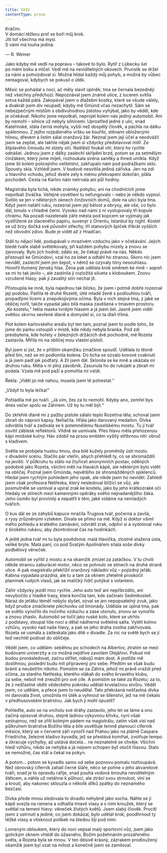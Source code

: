 ```yaml
---
title: XXIV
contentType: prose
---
```


<section>

Kráčím.  
V domácí těžkou prsť se boří můj krok.  
Jíti toť všechna má mysl.  
S vámi má touha jediná.

— R. Weiner

Jako kdyby mě vedli na popravu – takové to bylo. Rytíř z Lübecku šel po mém boku a mlčel. Vedl mě na neviditelných okovech. Prunslík se držel za námi a pohvizdoval si. Možná hlídal každý můj pohyb, a možná by vůbec nereagoval, kdybych se pokusil o útěk.

Měsíc se pohádal s nocí, ač měly slavit úplněk; tma se černala bezedněji než všechny předchozí. Nepoznával jsem známé ulice, z luceren svítila sotva každá pátá. Zakopával jsem o dlažební kostky, které se všude válely, a dvakrát jsem div neupadl, kdyby mě Gmünd včas nezachytil. Sám se nebezpečným místům s obdivuhodnou jistotou vyhýbal, jako by věděl, kde je očekávat. Nikoho jsme nepotkali, neprojel kolem nás jediný automobil. Ani by nemohl – silnice už nebyly silnicemi. Uprostřed jedné z ulic, snad Kateřinské, stála černá mohyla, vyšší než dospělý člověk, a páchla na dálku spáleninou. Z jejího rozpáleného vršku se kouřilo, stěnami obloženými hlínou, dřevem a listím sálal oranžový žár. Neznal jsem její účel a neodvážil jsem se zeptat, ale takhle nějak jsem si vždycky představoval milíř. Ze štiplavého čmoudu mi slzely oči. Naštěstí foukal vítr, který ho rychle odnášel. Jednou jsem z dálky zaslechl skřípění brzd, potom se za setmělým činžákem, který jsme míjeli, rozhoukala siréna sanitky a ihned umlkla. Když jsme šli kolem policejního velitelství, zakřupalo nám pod podrážkami sklo. Spousty skla. Vzhlédl jsem. V budově nesvítila jediná zářivka. Jen na zdi u hlavního vchodu, jehož dveře zely k mému překvapení dokořán, plála pochodeň. Cesta na Karlov nám netrvala ani půl hodiny.

Magistrála byla tichá, nikde známky pohybu; ani na chodnících jsme nepotkali živáčka. Veřejné osvětlení tu nefungovalo – nebo je někdo vypnul. Svítilo se jen v některých oknech činžovních domů, dole na ulici byla tma. Když jsem natáhl ruku, rozeznal jsem její bělost a obrysy, ale vše, co bylo dál, tonulo v chladné černi. Vysoko nad námi z ní vystupovaly tři kopule chrámu. Na pozadí nazelenalé záře města pod kopcem se vyjímaly jak vystřižené ze zlaceného papíru, suvenýr z Orientu, Istanbul by night. Kostel se už brzy dočká své původní střechy, tří stanových špiček třikrát vyšších než obvodní zdivo. Bude je vidět až z Hradčan.

Stáli tu nějací lidé, podupávali v mrazivém vzduchu jako v očekávání. Jejich bledé tváře slabě světélkovaly, při každém pohybu mizely a znovu se zjevovaly. Bylo jich hodně; zdálo se, že čekají právě na nás. Někdo přistoupil ke Gmündovi, vzal ho za loket a odtáhl ho stranou. Skoro nic jsem neviděl, zaslechl jsem jen šepot, v němž se ozývaly tóny nesouhlasu. Hovořil tlumený ženský hlas. Žena pak udělala krok směrem ke mně – aspoň se mi to tak jevilo –, ale zastínila ji rozložitá silueta s kloboukem. Znovu vzrušené hlasy, pak ji zavalitý stín nechal jít.

Přistoupila ke mně, byla najednou tak blízko, že jsem i potmě dobře rozeznal její podobu. Patřila té druhé Rozetě, útlé mladé ženě s podlouhlou tváří, propadlými lícemi a znepokojivýma očima. Byla v nich stejná tma, z jaké se obličej nořil, takže vypadal jako bílá maska zavěšená v tmavém prostoru. „Ke kostelu,“ řekla maska tvrdým hlasem a já jsem šel. Jasně jsem viděl světlou skvrnu sevřené dlaně a domyslel si, co ta dlaň třímá.

Plot kolem karlovského areálu byl ten tam, poznal jsem to podle toho, že jsme do parku vstoupili v místě, kde nikdy nebyla branka. Pod zdí presbyteria, kde hořely v železných držácích dvě pochodně, mě Rozeta zastavila. Mířila mi na obličej mou vlastní pistolí.

Byl jsem si jist, že v příštím okamžiku zmáčkne spoušť. Udělala to těsně před tím, než se mi podlomila kolena. Do ticha se ozvalo kovové cvaknutí a já jsem padl jak podťatý. A žil jsem dál. Sklonila se ke mně a ukázala mi druhou ruku. Měla v ní plný zásobník. Zasunula ho do rukojeti a zbraň mi podala. Vzala mě pod paží a pomohla mi vstát.

Řekla: „Viděl jsi mě nahou, musela jsem tě potrestat.“

„Vždyť to byla léčka!“

Pohladila mě po tváři. „Já vím, žes za to nemohl. Kdyby ano, zemřel bys dnes večer spolu se Záhirem. Už by tu měl být.“

Do zkřehlé dlaně mi z pažby pistole sálalo teplo Rozetina těla; schoval jsem zbraň do náprsní kapsy. Netlačila. Hřála jako darovaný medailon. Dívka odvrátila tvář a zadívala se k potemnělému Nuselskému mostu. Tu jí tvář osvítil záblesk reflektorů. Vlídně se usmívala. Přes hlavu měla přehozenou kápi mnišské kutny. Háv zdobil na prsou emblém vyšitý stříbrnou nití: obruč s kladivem.

Světla se probíjela hustou tmou, dva bílé kužely proměnily ústí mostu v divadelní scénu. Stačilo pár vteřin, abych přehlédl ty, co se shromáždili na jevišti. V půlkruhu tu stálo na čtyřicet anonymních postav, oděných podobně jako Rozeta, všichni měli na hlavách kápě, ale některým bylo vidět na obličej. Poznal jsem Gmünda, největšího ze shromážděných spiklenců. Hledal jsem rychlým pohledem jeho opak, ale nikde jsem ho neviděl. Zahlédl jsem však profesora Netřeska, který nesledoval blížící se vůz, ale posmutněle se usmíval a upíral zrak ke kostelu, jako by jeho krátkozraké oči hledaly ve stínech mezi kamennými opěráky svého nejnadanějšího žáka. Jeho úsměv byl provinilý a nepatřil k těm, jaké vídáme na nemladých tvářích.

O kus dál se ze záhybů kapuce mračila Trugova tvář, počerná a zavilá, s rysy zrůzněnými vztekem. Dívala se přímo na mě. Když si doktor všiml mého pohledu a krátkého zamávání, odvrátil zrak, odplivl si a vydoloval ruku z širokého rukávu, aby zkontroloval čas na hodinkách.

A ještě jedna tvář mi tu byla povědomá: malá hlavička, zlostně stažená ústa, veliké brýle. Malá paní, co pod Svatým Apolinářem sňala soše dívky podbělový věneček.

Automobil se vyřítil z mostu a na okamžik zmizel za zatáčkou. V tu chvíli někde stranou zaburácel motor, něco se pohnulo ve stínech na druhé straně ulice. A pak magistrálu překřížil oranžový nákladní vůz – pojízdný jeřáb. Kabina vypadala prázdná, ale tu a tam za oknem zřetelně proskočil plamínek rudých vlasů, jak se maličký řidič potýkal s volantem.

Záhir vždycky jezdil moc rychle. Jeho auto teď ani nepřibrzdilo, ani nevybočilo z hladké trasy, která končila tam, kde začínalo Sedmikostelí. Náraz do jeřábu téměř nebylo slyšet, ozval se jen nepopsatelný zvuk, jako když prudce zmáčknete plechovku od limonády. Udělala se úplná tma, pak se světlo vynořilo do nočního vzduchu a zase utonulo, znovu se vynořilo a znovu zhaslo. Automobil se točil jako ruské kolo, které se utrhlo z podstavy, stoupal tiše nocí a dělal nádherná světelná salta. Vylétl kolmo vzhůru, vysoko nad naše hlavy, a pak se jeho dráha zvolna zakřivovala. Rozeta se usmála a zatleskala jako dítě v divadle. Za nic na světě bych se jí teď nechtěl podívat do obličeje.

Věděl jsem, co udělám: seběhnu po schodech na Albertov, ztratím se mezi budovami univerzity a co možná nejdříve zavolám Olejářovi. Pokud mě budou pronásledovat, začnu střílet, nábojů mám dost. A jestliže mě dostihnou, poslední budu mít připravený pro sebe. Předtím se však budu bránit a neušetřím nikoho. Pomstím se za Záhira, jehož mi právě vraždí před očima, za starého Netřeska, kterého vlákali do svého krvavého klubu, za sebe, neboť mě zneužili pro své cíle. A pomstím se také za Rozetu; za to, že z nešťastné oběti vědeckého pokroku udělali krvelačnou stvůru. Věděl jsem, co udělám, a přece jsem to neudělal. Tato překrásná nešťastná dívka mi darovala život, umožnila mi útěk a vyhnout se šílenství, jež na mě čekalo v předhusovském bratrstvu. Jak bych ji mohl opustit?

Pohleďte, auto se na vrcholu své dráhy zastavilo, jeho let se láme a ono začíná opisovat druhou, stejně ladnou výkyvnou křivku, nyní však sestupnou, než se zřítí kolmým pádem na magistrálu; zatím však visí nad půlkruhem bratrstva Božího těla a bíle osvětluje temně planoucí ciferník měsíce, který se v červené záři vynořil nad Prahou jako na plátně Caspara Friedricha, železné kladivo kyvadla, jež se přestává komíhat, zvolňuje tempo a zkracuje výchylky, až ustává docela… ne neznatelně se chvěje. Všichni hledí vzhůru, nikdo se nehýbá a já nejsem schopen byť otočit hlavou. Stalo se nemožné, čas stál a čekal na pokyn.

A potom… potom se kyvadlo samo od sebe poznovu pomalu rozhoupává. Než obrovský ciferník zahalí černé šláře, něco se pohne v jeho akvarelové tváři, snad je to opravdu rafije, snad pouhá vodová šmouha neviditelným štětcem, a náhle už netáhne k půlnoci, ale ztrácí svou strnulost, vlní se a kroutí, aby nakonec sklouzla o několik dílků zpátky do neznámého bezčasí.

Dívka přede mnou sledovala to divadlo nehybně jako socha. Náhle se jí kápě svezla na ramena a odhalila tmavé vlasy a s nimi kroužek, který se světlal na temeni hlavy: věneček žlutých květů. Jsem slabý člověk. Procitl jsem z ustrnutí a jediné, co jsem dokázal, bylo udělat krok, poodhrnout ty těžké vlasy a vtisknout polibek na bledou šíji pod nimi.

Lomeným obloukem, který do noci vepsal malý sportovní vůz, jsem jako gotickým oknem vhlédl do úžasného, Božím požehnáním prozářeného světa, a Rozeta byla se mnou. V ten děsivě krásný, zázrakem prodloužený okamžik jsem byl vzat na milost a konečně jsem se zamiloval.

</section>
